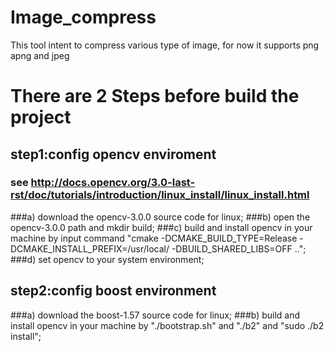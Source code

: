 # Image_compress
This tool intent to compress various type of image, for now it supports png apng and jpeg

# There are 2 Steps before build the project

## step1:config opencv enviroment
### see http://docs.opencv.org/3.0-last-rst/doc/tutorials/introduction/linux_install/linux_install.html
###a) download the opencv-3.0.0 source code for linux;
###b) open the opencv-3.0.0 path and mkdir build;
###c) build and install opencv in your machine by input command "cmake -DCMAKE_BUILD_TYPE=Release -DCMAKE_INSTALL_PREFIX=/usr/local/ -DBUILD_SHARED_LIBS=OFF ..";
###d) set opencv to your system environment;

## step2:config boost environment
###a) download the boost-1.57 source code for linux;
###b) build and install opencv in your machine by "./bootstrap.sh" and "./b2" and "sudo ./b2 install";

